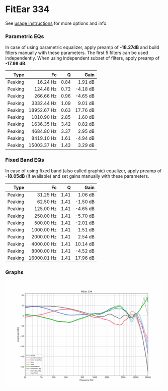 # FitEar 334
See [usage instructions](https://github.com/jaakkopasanen/AutoEq#usage) for more options and info.

### Parametric EQs
In case of using parametric equalizer, apply preamp of **-18.27dB** and build filters manually
with these parameters. The first 5 filters can be used independently.
When using independent subset of filters, apply preamp of **-17.98 dB**.

| Type    | Fc          |    Q | Gain     |
|--------:|------------:|-----:|---------:|
| Peaking | 16.24 Hz    | 0.84 | 1.91 dB  |
| Peaking | 124.48 Hz   | 0.72 | -4.18 dB |
| Peaking | 266.66 Hz   | 0.96 | -4.65 dB |
| Peaking | 3332.44 Hz  | 1.09 | 9.01 dB  |
| Peaking | 18952.67 Hz | 0.63 | 17.76 dB |
| Peaking | 1010.90 Hz  | 2.85 | 1.60 dB  |
| Peaking | 1636.35 Hz  | 3.42 | 0.82 dB  |
| Peaking | 4684.80 Hz  | 3.37 | 2.95 dB  |
| Peaking | 8419.10 Hz  | 1.61 | -4.94 dB |
| Peaking | 15003.37 Hz | 1.43 | 3.29 dB  |

### Fixed Band EQs
In case of using fixed band (also called graphic) equalizer, apply preamp of **-18.05dB**
(if available) and set gains manually with these parameters.

| Type    | Fc          |    Q | Gain     |
|--------:|------------:|-----:|---------:|
| Peaking | 31.25 Hz    | 1.41 | 1.06 dB  |
| Peaking | 62.50 Hz    | 1.41 | -1.50 dB |
| Peaking | 125.00 Hz   | 1.41 | -4.65 dB |
| Peaking | 250.00 Hz   | 1.41 | -5.70 dB |
| Peaking | 500.00 Hz   | 1.41 | -2.01 dB |
| Peaking | 1000.00 Hz  | 1.41 | 1.51 dB  |
| Peaking | 2000.00 Hz  | 1.41 | 2.54 dB  |
| Peaking | 4000.00 Hz  | 1.41 | 10.14 dB |
| Peaking | 8000.00 Hz  | 1.41 | -4.52 dB |
| Peaking | 16000.01 Hz | 1.41 | 17.96 dB |

### Graphs
![](./FitEar%20334.png)